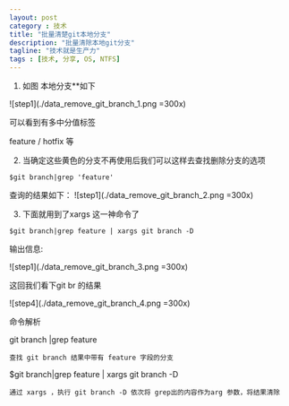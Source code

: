 ```yaml
---
layout: post
category : 技术
title: "批量清楚git本地分支"
description: "批量清除本地git分支"
tagline: "技术就是生产力"
tags : [技术, 分享, OS, NTFS]
---
```


1. 如图 本地分支**如下 
 
![step1](./data_remove_git_branch_1.png =300x)

可以看到有多中分值标签

feature / hotfix 等


2.  当确定这些黄色的分支不再使用后我们可以这样去查找删除分支的选项

``$git branch|grep 'feature'``

查询的结果如下： 
![step1](./data_remove_git_branch_2.png =300x)


3. 下面就用到了xargs 这一神命令了

``$git branch|grep feature | xargs git branch -D``

输出信息: 

![step1](./data_remove_git_branch_3.png =300x)


这回我们看下git br 的结果

![step4](./data_remove_git_branch_4.png =300x) 


命令解析

git branch |grep feature 

`查找 git branch 结果中带有 feature 字段的分支`

$git branch|grep feature | xargs git branch -D

`通过 xargs ，执行 git branch -D 依次将 grep出的内容作为arg 参数，将结果清除`

